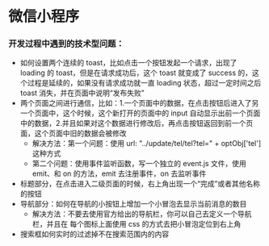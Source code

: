 # 微信小程序


### 开发过程中遇到的技术型问题：

* 如何设置两个连续的 toast，比如点击一个按钮发起一个请求，出现了 loading 的 toast，但是在请求成功后，这个 toast 就变成了 success 的，这个过程是延续的，如果没有请求成功就一直 loading 状态，超过一定时间之后 toast 消失，并在页面中说明“发布失败”
* 两个页面之间进行通信，比如：1.一个页面中的数据，在点击按钮后进入了另一个页面中，这个时候，这个新打开的页面中的 input 自动显示出前一个页面中的数据，2.并且如果对这个数据进行修改后，再点击按钮返回到前一个页面，这个页面中旧的数据会被修改
    * 解决方法：第一个问题：使用 url: "../update/tel/tel?tel=" + optObj['tel'] 这种方式
    * 第二个问题：使用事件监听函数，写一个独立的 event.js 文件，使用 emit、和 on 的方法，emit 去注册事件，on 去监听事件
* 标题部分，在点击进入二级页面的时候，右上角出现一个“完成”或者其他名称的按钮
* 导航部分：如何在导航的小按钮上增加一个小冒泡去显示当前消息的数目
    * 解决方法：不要去使用官方给出的导航栏，你可以自己去定义一个导航栏，并且在 每个图标上面使用 css 的方式去把小冒泡定位到右上角
* 搜索框如何实时的过滤掉不在搜索范围内的内容
